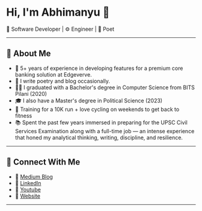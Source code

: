 # Hi, I'm Abhimanyu 👋

🚀 Software Developer | ⚙️ Engineer | 📜 Poet 

---

## 🌟 About Me

- 🔧 5+ years of experience in developing features for a premium core banking solution at Edgeverve.
- 💭 I write poetry and blog occasionally.
- 🧑‍🎓 I graduated with a Bachelor's degree in Computer Science from BITS Pilani (2020)
- 🎓 I also have a Master's degree in Political Science (2023) 
- 🚴 Training for a 10K run + love cycling on weekends to get back to fitness
- 📚  Spent the past few years immersed in preparing for the UPSC Civil Services Examination along with a full-time job — an intense experience that honed my analytical thinking, writing, discipline, and resilience. 

---

## 🔗 Connect With Me
- 📝 [Medium Blog](https://abhimanyu-bitsp.medium.com/)
- 💼 [LinkedIn](https://www.linkedin.com/in/abhimanyu-bitsp)
- 🔗 [Youtube](https://www.youtube.com/@AbhiDevManyu)
- 📂 [Website](https://abhimanyubitsp.in/)

---
